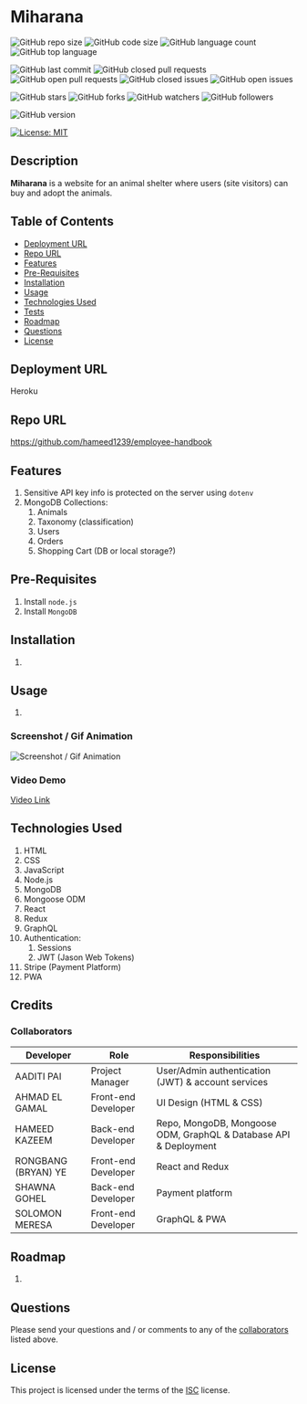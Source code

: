 # Miharana

![GitHub repo size](https://img.shields.io/github/repo-size/hameed1239/employee-handbook?style=plastic)
![GitHub code size](https://img.shields.io/github/languages/code-size/hameed1239/employee-handbook?style=plastic)
![GitHub language count](https://img.shields.io/github/languages/count/hameed1239/employee-handbook?style=plastic)
![GitHub top language](https://img.shields.io/github/languages/top/hameed1239/employee-handbook?style=plastic)

![GitHub last commit](https://img.shields.io/github/last-commit/hameed1239/employee-handbook?style=plastic)
![GitHub closed pull requests](https://img.shields.io/github/issues-pr-closed-raw/hameed1239/employee-handbook?color=green&style=plastic)
![GitHub open pull requests](https://img.shields.io/github/issues-pr-raw/hameed1239/employee-handbook?color=red&style=plastic)
![GitHub closed issues](https://img.shields.io/github/issues-closed-raw/hameed1239/employee-handbook?color=green&style=plastic)
![GitHub open issues](https://img.shields.io/github/issues-raw/hameed1239/employee-handbook?color=red&style=plastic)

![GitHub stars](https://img.shields.io/github/stars/hameed1239/employee-handbook?style=social)
![GitHub forks](https://img.shields.io/github/forks/hameed1239/employee-handbook?style=social)
![GitHub watchers](https://img.shields.io/github/watchers/hameed1239/employee-handbook?style=social)
![GitHub followers](https://img.shields.io/github/followers/hameed1239?style=social)

![GitHub version](https://img.shields.io/github/package-json/v/hameed1239/employee-handbook?color=red&style=plastic)

[![License: MIT](https://img.shields.io/badge/License-MIT-yellow.svg)](https://opensource.org/licenses/MIT)

## Description

**Miharana** is a website for an animal shelter where users (site visitors) can buy and adopt the animals.

## Table of Contents
- [Deployment URL](#Deployment-URL)
- [Repo URL](#Repo-URL)
- [Features](#Features)
- [Pre-Requisites](#Pre-Requisites)
- [Installation](#Installation)
- [Usage](#Usage)
- [Technologies Used](#Technologies-Used)
- [Tests](#Tests)
- [Roadmap](#Roadmap)
- [Questions](#Questions)
- [License](#License)

## Deployment URL

Heroku

## Repo URL

https://github.com/hameed1239/employee-handbook

## Features

1. Sensitive API key info is protected on the server using `dotenv`
1. MongoDB Collections:
   1. Animals
   1. Taxonomy (classification)
   1. Users
   1. Orders
   1. Shopping Cart (DB or local storage?)

## Pre-Requisites
1. Install `node.js`
1. Install `MongoDB`

## Installation

1. 
## Usage

1. 

### Screenshot / Gif Animation
![Screenshot / Gif Animation]()

### Video Demo
[Video Link]()

## Technologies Used

1. HTML
1. CSS
1. JavaScript
1. Node.js
1. MongoDB
1. Mongoose ODM
1. React
1. Redux
1. GraphQL
1. Authentication:
   1. Sessions
   1. JWT (Jason Web Tokens)
1. Stripe (Payment Platform)
1. PWA
## Credits

### Collaborators

| Developer           | Role                | Responsibilities                                                 |
| ------------------- | ------------------- | ---------------------------------------------------------------- |
| AADITI PAI          | Project Manager     | User/Admin authentication (JWT) & account services               |
| AHMAD EL GAMAL      | Front-end Developer | UI Design (HTML & CSS)                                           |
| HAMEED KAZEEM       | Back-end Developer  | Repo, MongoDB, Mongoose ODM, GraphQL & Database API & Deployment |
| RONGBANG (BRYAN) YE | Front-end Developer | React and Redux                                                  |
| SHAWNA GOHEL        | Back-end Developer  | Payment platform                                                 |
| SOLOMON MERESA      | Front-end Developer | GraphQL & PWA                                                    |


## Roadmap
1. 

## Questions
Please send your questions and / or comments to any of the [collaborators](#collaborators) listed above.

## License
This project is licensed under the terms of the [ISC](https://opensource.org/licenses/ISC) license.